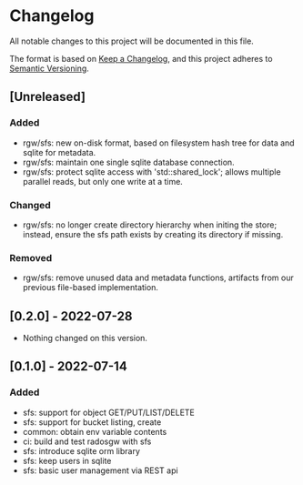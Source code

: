 # Changelog
All notable changes to this project will be documented in this file.

The format is based on
[Keep a Changelog](https://keepachangelog.com/en/1.0.0/),
and this project adheres to
[Semantic Versioning](https://semver.org/spec/v2.0.0.html).


## [Unreleased]

### Added
- rgw/sfs: new on-disk format, based on filesystem hash tree for data
  and sqlite for metadata.
- rgw/sfs: maintain one single sqlite database connection.
- rgw/sfs: protect sqlite access with 'std::shared_lock'; allows multiple
  parallel reads, but only one write at a time.


### Changed
- rgw/sfs: no longer create directory hierarchy when initing the store; instead,
  ensure the sfs path exists by creating its directory if missing.


### Removed
- rgw/sfs: remove unused data and metadata functions, artifacts from our
  previous file-based implementation.


## [0.2.0] - 2022-07-28

- Nothing changed on this version.


## [0.1.0] - 2022-07-14

### Added
- sfs: support for object GET/PUT/LIST/DELETE
- sfs: support for bucket listing, create
- common: obtain env variable contents
- ci: build and test radosgw with sfs
- sfs: introduce sqlite orm library
- sfs: keep users in sqlite
- sfs: basic user management via REST api

